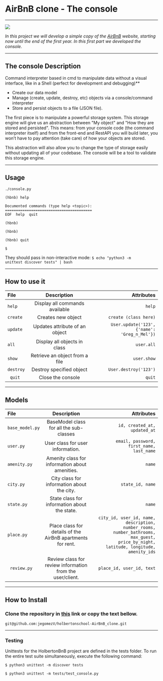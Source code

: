 # **AirBnB clone - The console**
________________________________________
<img src="https://github.com/jegomezV/holbertonschool-AirBnB_clone/blob/master/hbnbnn%20creyk.png?raw=true">


*In this project we will develop a simple copy of the [AirBnB](https://www.airbnb.com.co/) website, starting now until the end of the first year. In this first part we developed the console.*
________________________________________

## **The console Description** 
Command interpreter based in cmd to manipulate data without a visual interface, like in a Shell (perfect for development and debugging)**


- Create our data model
- Manage (create, update, destroy, etc) objects via a console/command interpreter
- Store and persist objects to a file (JSON file).

The first piece is to manipulate a powerful storage system. This storage engine will give us an abstraction between "My object" and "How they are stored and persisted". This means: from your console code (the command interpreter itself) and from the front-end and RestAPI you will build later, you won’t have to pay attention (take care) of how your objects are stored.

This abstraction will also allow you to change the type of storage easily without updating all of your codebase. The console will be a tool to validate this storage engine.
________________________________________

## **Usage**
````
./console.py

(hbnb) help

Documented commands (type help <topic>):
======================================== 
EOF  help  quit

(hbnb)

(hbnb)

(hbnb) quit

$
````

They should pass in non-interactive mode: <code>$ echo "python3 -m unittest discover tests" | bash</code>
________________________________________

## **How to use it**

| File | Description | Attributes |
| :---         |     :---:      |          ---: |
| <code>help   | Display all commands available  | <code>help     |
| <code>create | Creates new object   | <code>create (class here)<code> |
| <code>update | Updates attribute of an object|<code>User.update('123', {'name': 'Greg_n_Mel'})|
| <code>all   | Display all objects in class  | <code>user.all    |
| <code>show  | Retrieve an object from a file | <code>user.show |
| <code>destroy  | Destroy specified object |  <code>User.destroy('123') |
| <code> quit | Close the console | <code> quit|
________________________________________


## **Models**

| File | Description | Attributes |
| :---         |     :---:      |          ---: |
| <code>base_model.py  | 	BaseModel class for all the sub-classes  | <code>id, created_at, updated_at     |
| <code>user.py | User class for user information.  | <code>email, password, first_name, last_name<code> |
| <code>amenity.py | Amenity class for information about amenities.|<code>name|
| <code>city.py   | City class for information about the city.  | <code>state_id, name    |
| <code>state.py  | State class for information about the state. | <code>name |
| <code>place.py | Place class for details of the AirBnB apartments for rent. |  <code>city_id, user_id, name, description, number_rooms, number_bathrooms, max_guest, price_by_night, latitude, longitude, amenity_ids |
| <code> review.py | Review class for review information from the user/client. | <code> place_id, user_id, text|
________________________________________
## **How to Install** 
### Clone the repository in [this](https://github.com/jegomezV/holbertonschool-AirBnB_clone) link or copy the text bellow.

```` 
git@github.com:jegomezV/holbertonschool-AirBnB_clone.git
````
________________________________________

### **Testing**
Unittests for the HolbertonBnB project are defined in the tests folder. To run the entire test suite simultaneously, execute the following command:

````
$ python3 unittest -m discover tests
````
````
$ python3 unittest -m tests/test_console.py
````





